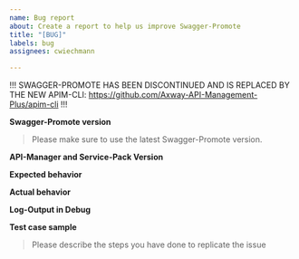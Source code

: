 ```yaml
---
name: Bug report
about: Create a report to help us improve Swagger-Promote
title: "[BUG]"
labels: bug
assignees: cwiechmann

---
```


!!! 
SWAGGER-PROMOTE HAS BEEN DISCONTINUED AND IS REPLACED BY THE NEW APIM-CLI: https://github.com/Axway-API-Management-Plus/apim-cli
!!!

**Swagger-Promote version**
> Please make sure to use the latest Swagger-Promote version.

**API-Manager and Service-Pack Version**


**Expected behavior**


**Actual behavior**


**Log-Output in Debug**


**Test case sample**
> Please describe the steps you have done to replicate the issue
